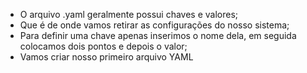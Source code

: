 * O arquivo .yaml geralmente possui chaves e valores;
* Que é de onde vamos retirar as configurações do nosso sistema;
* Para definir uma chave apenas inserimos o nome dela, em seguida colocamos dois pontos e depois o valor;
* Vamos criar nosso primeiro arquivo YAML